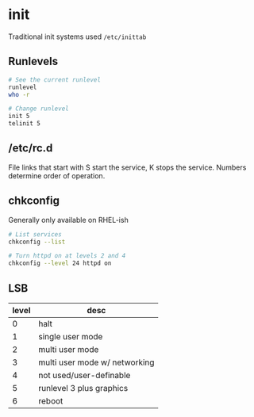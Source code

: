 # init

Traditional init systems used `/etc/inittab`

## Runlevels

```bash
# See the current runlevel
runlevel
who -r

# Change runlevel
init 5
telinit 5
```

## /etc/rc.d

File links that start with S start the service, K stops the service. Numbers determine order of operation.

## chkconfig

Generally only available on RHEL-ish

```bash
# List services
chkconfig --list

# Turn httpd on at levels 2 and 4
chkconfig --level 24 httpd on
```

## LSB

level | desc
---   | ---
0     | halt
1     | single user mode
2     | multi user mode
3     | multi user mode w/ networking
4     | not used/user-definable
5     | runlevel 3 plus graphics
6     | reboot
